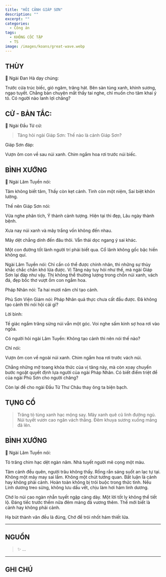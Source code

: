 ```yaml
---
title: "HỎI CẢNH GIÁP SƠN"
description: ""
excerpt: ""
categories:
  - Công án
tags:
  - KHÔNG CỐC TẬP
  - TS 
image: /images/koans/great-wave.webp
---
```


## THÙY

📢 Ngài Đan Hà dạy chúng:

Trước cửa trúc biếc, gió ngâm, trăng hát. 
Bên sàn tùng xanh, khinh sương, ngạo tuyết. 
Chẳng bàn chuyện mắt thấy tai nghe, chỉ muốn cho tâm khai ý tỏ. 
Có người nào lanh lợi chăng?

## CỬ - BẢN TẮC:

📢 Ngài Đầu Tử cử:

> Tăng hỏi ngài Giáp Sơn: Thế nào là cảnh Giáp Sơn?

Giáp Sơn đáp:

Vượn ôm con về sau núi xanh.
Chim ngắm hoa rơi trước núi biếc.

## BÌNH XƯỚNG

📢 Ngài Lâm Tuyền nói:

Tâm không biết tâm,
Thấy còn kẹt cảnh.
Tình còn một niệm,
Sai biệt khôn lường.

Thế nên Giáp Sơn nói:

Vừa nghe phân tích,
Ý thành cảnh tượng.
Hiện tại thì đẹp,
Lâu ngày thành bệnh.

Xưa nay núi xanh và mây trắng vốn không đến nhau.

Mây dệt chẳng dính đến đâu thôi.
Vẫn thái dọc ngang ý sai khác.

Một con đường tốt lành người trí phải biết qua. Cổ lãnh không gốc bậc hiền không quí.

Ngài Lâm Tuyền nói: Chỉ cần có thể được chính nhân, thì những sự thùy khắc chắc chắn khó lừa được. Vị Tăng này tuy hỏi như thế, mà ngài Giáp Sơn lại đáp như vậy. Thị không thể thường lượng trong chốn núi xanh, vách đá, đẹp bốc thơ vượt ồm con ngắm hoa.

Pháp Nhãn nói: Ta hai mươi năm chỉ tạo cảnh.

Phù Sơn Viện Giám nói: Pháp Nhãn quả thực chưa cất đầu được. Đã không tạo cảnh thì nói hội cái gì?

Lời bình:

Tế giác ngắm trăng sừng núi vẫn một góc.
Voi nghe sấm kinh sợ hoa rơi vào ngõa.

Có người hỏi ngài Lâm Tuyền: Không tạo cảnh thì nên nói thế nào?

Chỉ nói:

Vượn ôm con về ngoài núi xanh.
Chim ngắm hoa rơi trước vách núi.

Chẳng những mở toang khóa thức của vị tăng này, mà còn xoay chuyển bước ngoặt quyết định lựa người của ngài Pháp Nhãn. Có biết điểm triệt để của ngài Phù Sơn cho người chăng?

Còn lại để cho ngài Đầu Tử Thư Châu thay ông ta biện bạch.

## TỤNG CỔ

> Trăng tỏ tùng xanh hạc mộng say.
Mây xanh quê cũ linh đường ngủ.
Núi tuyết vươn cao ngăn vách thẳng.
Đêm khuya sương xuống mảng đã lên.

## BÌNH XƯỚNG

📢 Ngài Lâm Tuyền nói:

Tỏ trăng chim hạc dệt ngàn năm.
Nhà tuyết người mê cọng một màu.

Tâm cảnh đều quên, người trâu không thấy. Rồng rắn sáng suốt an lạc tự tại. Không một mảy may sai lầm. Không một chút tướng quan. Bất luận là cảnh hay không phải cảnh. Hoàn toàn không bị trói buộc trong thức tình. Nếu Linh dương treo sừng, không lưu dấu vết, chịu làm hơi hám linh dương.

Chớ lo núi cao ngàn nhẫn tuyết ngập càng dày. Một lời tốt ly không thể tiết lộ. Đáng tiếc trước thềm nữa đêm mảng đã vương thêm. Thế mới biết là cảnh hay không phải cảnh.

Hạ bút thành văn đều là đúng,
Chớ để trói nhốt hám thiết lửa.

<hr class="blog-rule" />

## NGUỒN

> ✨ ...

<hr class="blog-rule" />

## GHI CHÚ

[^1]: ⭐️ <a href="/masters/Shaoshan-Huanpu" target="_blank">🔗 TS </a>
